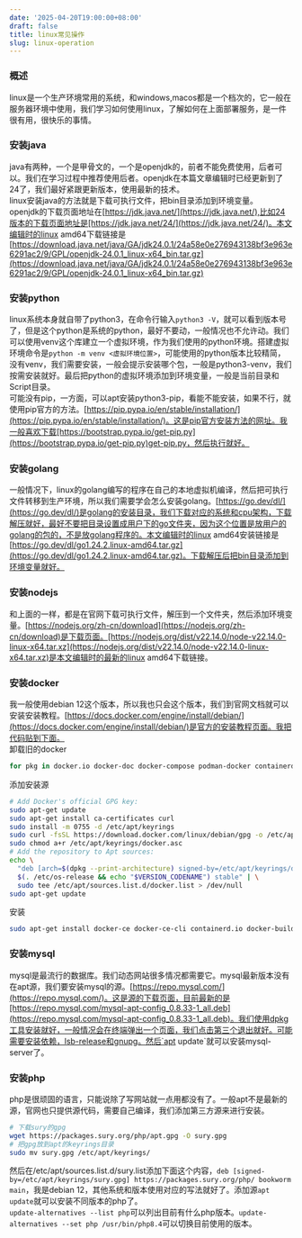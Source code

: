 ```yaml
---
date: '2025-04-20T19:00:00+08:00'
draft: false
title: linux常见操作
slug: linux-operation
---
```

### 概述
linux是一个生产环境常用的系统，和windows,macos都是一个档次的，它一般在服务器环境中使用，我们学习如何使用linux，了解如何在上面部署服务，是一件很有用，很快乐的事情。
### 安装java
java有两种，一个是甲骨文的，一个是openjdk的，前者不能免费使用，后者可以。我们在学习过程中推荐使用后者。openjdk在本篇文章编辑时已经更新到了24了，我们最好紧跟更新版本，使用最新的技术。  
linux安装java的方法就是下载可执行文件，把bin目录添加到环境变量。  
openjdk的下载页面地址在[https://jdk.java.net/](https://jdk.java.net/),比如24版本的下载页面地址是[https://jdk.java.net/24/](https://jdk.java.net/24/)。本文编辑时的linux amd64下载链接是[https://download.java.net/java/GA/jdk24.0.1/24a58e0e276943138bf3e963e6291ac2/9/GPL/openjdk-24.0.1_linux-x64_bin.tar.gz](https://download.java.net/java/GA/jdk24.0.1/24a58e0e276943138bf3e963e6291ac2/9/GPL/openjdk-24.0.1_linux-x64_bin.tar.gz)
### 安装python
linux系统本身就自带了python3，在命令行输入`python3 -V`，就可以看到版本号了，但是这个python是系统的python，最好不要动，一般情况也不允许动。我们可以使用venv这个库建立一个虚拟环境，作为我们使用的python环境。搭建虚拟环境命令是`python -m venv <虚拟环境位置>`，可能使用的python版本比较精简，没有venv，我们需要安装，一般会提示安装哪个包，一般是python3-venv，我们按需安装就好。最后把python的虚拟环境添加到环境变量，一般是当前目录和Script目录。  
可能没有pip，一方面，可以apt安装python3-pip，看能不能安装，如果不行，就使用pip官方的方法。[https://pip.pypa.io/en/stable/installation/](https://pip.pypa.io/en/stable/installation/)。这是pip官方安装方法的网址。我一般喜欢下载[https://bootstrap.pypa.io/get-pip.py](https://bootstrap.pypa.io/get-pip.py)get-pip.py，然后执行就好。
### 安装golang
一般情况下，linux的golang编写的程序在自己的本地虚拟机编译，然后把可执行文件转移到生产环境，所以我们需要学会怎么安装golang。[https://go.dev/dl/](https://go.dev/dl/)是golang的安装目录，我们下载对应的系统和cpu架构，下载解压就好，最好不要把目录设置成用户下的go文件夹，因为这个位置是放用户的golang的包的，不是放golang程序的。本文编辑时的linux amd64安装链接是[https://go.dev/dl/go1.24.2.linux-amd64.tar.gz](https://go.dev/dl/go1.24.2.linux-amd64.tar.gz)。下载解压后把bin目录添加到环境变量就好。
### 安装nodejs
和上面的一样，都是在官网下载可执行文件，解压到一个文件夹，然后添加环境变量。[https://nodejs.org/zh-cn/download](https://nodejs.org/zh-cn/download)是下载页面。[https://nodejs.org/dist/v22.14.0/node-v22.14.0-linux-x64.tar.xz](https://nodejs.org/dist/v22.14.0/node-v22.14.0-linux-x64.tar.xz)是本文编辑时的最新的linux amd64下载链接。
### 安装docker
我一般使用debian 12这个版本，所以我也只会这个版本，我们到官网文档就可以安装安装教程。[https://docs.docker.com/engine/install/debian/](https://docs.docker.com/engine/install/debian/)是官方的安装教程页面。我把代码贴到下面。  
卸载旧的docker
```bash
for pkg in docker.io docker-doc docker-compose podman-docker containerd runc; do sudo apt-get remove $pkg; done
```
添加安装源
```bash
# Add Docker's official GPG key:
sudo apt-get update
sudo apt-get install ca-certificates curl
sudo install -m 0755 -d /etc/apt/keyrings
sudo curl -fsSL https://download.docker.com/linux/debian/gpg -o /etc/apt/keyrings/docker.asc
sudo chmod a+r /etc/apt/keyrings/docker.asc
# Add the repository to Apt sources:
echo \
  "deb [arch=$(dpkg --print-architecture) signed-by=/etc/apt/keyrings/docker.asc] https://download.docker.com/linux/debian \
  $(. /etc/os-release && echo "$VERSION_CODENAME") stable" | \
  sudo tee /etc/apt/sources.list.d/docker.list > /dev/null
sudo apt-get update
```
安装
```bash
sudo apt-get install docker-ce docker-ce-cli containerd.io docker-buildx-plugin docker-compose-plugin
```
### 安装mysql
mysql是最流行的数据库。我们动态网站很多情况都需要它。mysql最新版本没有在apt源，我们要安装mysql的源。[https://repo.mysql.com/](https://repo.mysql.com/)。这是源的下载页面，目前最新的是[https://repo.mysql.com/mysql-apt-config_0.8.33-1_all.deb](https://repo.mysql.com/mysql-apt-config_0.8.33-1_all.deb)。我们使用dpkg工具安装就好，一般情况会在终端弹出一个页面，我们点击第三个退出就好。可能需要安装依赖，lsb-release和gnupg。然后`apt update`就可以安装mysql-server了。
### 安装php
php是很顽固的语言，只能说除了写网站就一点用都没有了。一般apt不是最新的源，官网也只提供源代码，需要自己编译，我们添加第三方源来进行安装。
```bash
# 下载sury的gpg
wget https://packages.sury.org/php/apt.gpg -O sury.gpg
# 把gpg放到apt的keyrings目录
sudo mv sury.gpg /etc/apt/keyrings/
```
然后在/etc/apt/sources.list.d/sury.list添加下面这个内容，`deb [signed-by=/etc/apt/keyrings/sury.gpg] https://packages.sury.org/php/ bookworm main`，我是debian 12，其他系统和版本使用对应的写法就好了。添加源`apt update`就可以安装不同版本的php了。  
`update-alternatives --list php`可以列出目前有什么php版本。`update-alternatives --set php /usr/bin/php8.4`可以切换目前使用的版本。